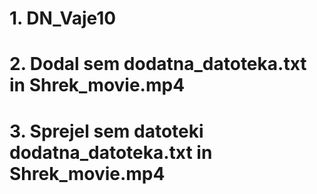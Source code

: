 # 1. DN_Vaje10

# 2. Dodal sem dodatna_datoteka.txt in Shrek_movie.mp4

# 3. Sprejel sem datoteki dodatna_datoteka.txt in Shrek_movie.mp4
